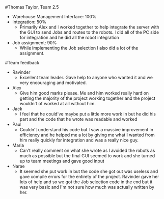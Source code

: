 #Thomas Taylor, Team 2.5

* Warehouse Management Interface: 100%
* Integration: 50%
  * Primarily Alex and I worked together to help integrate the server with the GUI to send Jobs and routes to the robots. I did all of the PC side for integration and he did all the robot integration
* Job assignment: 90%
  * While implementing the Job selection I also did a lot of the assignment.

#Team feedback

* Ravinder 
  * Excellent team leader. Gave help to anyone who wanted it and we very encouraging and motivated.
* Alex
  * Give him good marks please. Me and him worked really hard on getting the majority of the project working together and the project wouldn't of worked at all without him.
* Jack
  * I feel that he could've maybe put a little more work in but he did his part and the code that he wrote was readable and worked
* Paul
  * Couldn't understand his code but I saw a massive improvement in efficiency and he helped me a lot by giving me what I wanted from him really quickly for integration and was a really nice guy.
* Maria
  * Can't really comment on what she wrote as I avoided the robots as much as possible but the final GUI seemed to work and she turned up to team meetings and gave good input
* Narae
  * It seemed she put work in but the code she got out was useless and gave compile errors for the entirety of the project. Ravinder gave her lots of help and so we got the Job selection code in the end but it was very basic and I'm not sure how much was actually written by her.
